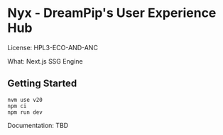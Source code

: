 # Nyx - DreamPip's User Experience Hub

License: HPL3-ECO-AND-ANC

What: Next.js SSG Engine

## Getting Started

```
nvm use v20
npm ci
npm run dev
```

Documentation: TBD
